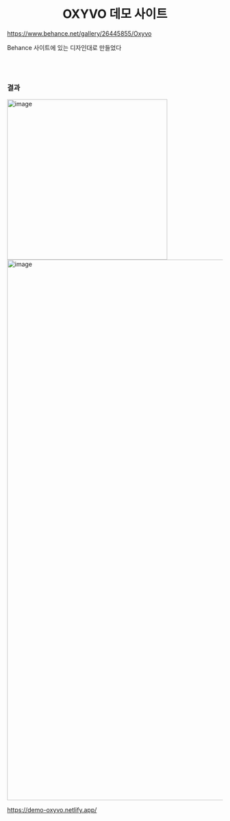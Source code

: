 <div align="center">
  <h1>OXYVO 데모 사이트</h1>
</div>

https://www.behance.net/gallery/26445855/Oxyvo

Behance 사이트에 있는 디자인대로 만들었다<br/>

<br/><br/>

<h3>결과</h3>
<img width="374" alt="image" src="https://github.com/yeonguk0201/make_demo_site/assets/105638310/eea1646a-d1c0-411e-b6aa-f2a04f3320c5">

<img width="1261" alt="image" src="https://github.com/yeonguk0201/make_demo_site/assets/105638310/b47e8c47-6257-42e9-9ccb-9873b73471e4">


https://demo-oxyvo.netlify.app/
